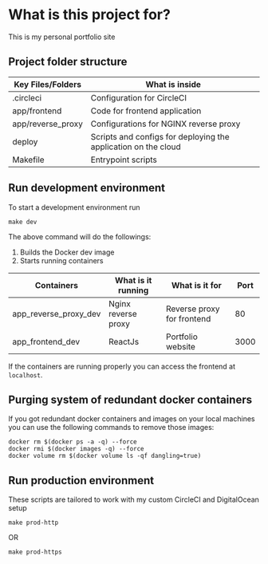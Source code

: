 # What is this project for?

This is my personal portfolio site

## Project folder structure

| Key Files/Folders | What is inside                                                 |
| ----------------- | -------------------------------------------------------------- |
| .circleci         | Configuration for CircleCI                                     |
| app/frontend      | Code for frontend application                                  |
| app/reverse_proxy | Configurations for NGINX reverse proxy                         |
| deploy            | Scripts and configs for deploying the application on the cloud |
| Makefile          | Entrypoint scripts                                             |

## Run development environment

To start a development environment run

```
make dev
```

The above command will do the followings:

1. Builds the Docker dev image
2. Starts running containers

| Containers            | What is it running  | What is it for             | Port |
| --------------------- | ------------------- | -------------------------- | ---- |
| app_reverse_proxy_dev | Nginx reverse proxy | Reverse proxy for frontend | 80   |
| app_frontend_dev      | ReactJs             | Portfolio website          | 3000 |

If the containers are running properly you can access the frontend at `localhost`.

## Purging system of redundant docker containers

If you got redundant docker containers and images on your local machines you can use the following commands to remove those images:

```
docker rm $(docker ps -a -q) --force
docker rmi $(docker images -q) --force
docker volume rm $(docker volume ls -qf dangling=true)
```

## Run production environment

These scripts are tailored to work with my custom CircleCI and DigitalOcean setup

```
make prod-http
```

OR

```
make prod-https
```
